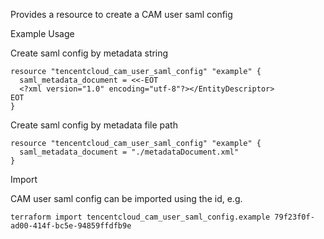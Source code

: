 Provides a resource to create a CAM user saml config

Example Usage

Create saml config by metadata string

```hcl
resource "tencentcloud_cam_user_saml_config" "example" {
  saml_metadata_document = <<-EOT
  <?xml version="1.0" encoding="utf-8"?></EntityDescriptor>
EOT
}
```

Create saml config by metadata file path

```hcl
resource "tencentcloud_cam_user_saml_config" "example" {
  saml_metadata_document = "./metadataDocument.xml"
}
```

Import

CAM user saml config can be imported using the id, e.g.

```
terraform import tencentcloud_cam_user_saml_config.example 79f23f0f-ad00-414f-bc5e-94859ffdfb9e
```